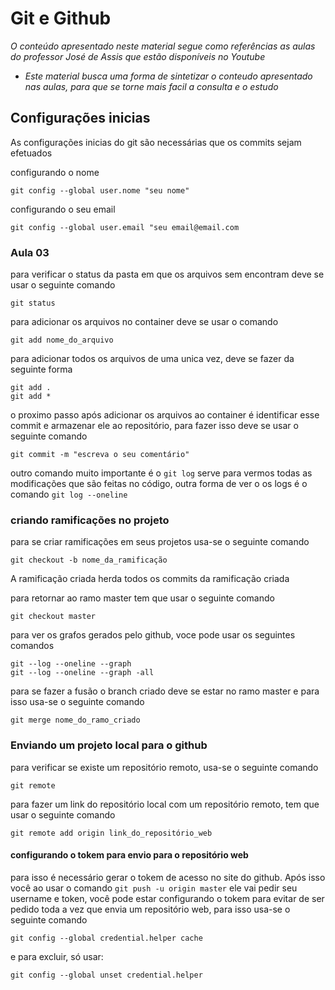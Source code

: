 # Git e Github

_O conteúdo apresentado neste material segue como referências as aulas do professor José de Assis que estão disponíveis no Youtube_

- _Este material busca uma forma de sintetizar o conteudo apresentado nas aulas, para que se torne mais facil a consulta e o estudo_

## Configurações inicias 
As configurações inicias do git são necessárias que os commits sejam efetuados

configurando o nome

```git config --global user.nome "seu nome"```

configurando o seu email

```git config --global user.email "seu email@email.com```

### Aula 03

para verificar o status da pasta em que os arquivos sem encontram deve se usar o seguinte comando 

    git status

para adicionar os arquivos no container deve se usar o comando 

    git add nome_do_arquivo

para adicionar todos os arquivos de uma unica vez, deve se fazer da seguinte forma

    git add .
    git add *

o proximo passo após adicionar os arquivos ao container é identificar esse commit e armazenar ele ao repositório, para fazer isso deve se usar o seguinte comando

    git commit -m "escreva o seu comentário"

outro comando muito importante é o ```git log``` serve para vermos todas as modificações que são feitas no código, outra forma de ver o os logs é o comando ```git log --oneline```

### criando ramificações no projeto

para se  criar ramificações em seus projetos usa-se o seguinte comando

    git checkout -b nome_da_ramificação

A ramificação criada herda todos os commits da ramificação criada

para retornar ao ramo master tem que usar o seguinte comando

    git checkout master

para ver os grafos gerados pelo github, voce pode usar os seguintes comandos

    git --log --oneline --graph
    git --log --oneline --graph -all

para se fazer a fusão o branch criado deve se estar no ramo master e para isso usa-se o seguinte comando

    git merge nome_do_ramo_criado

    


### Enviando um projeto local para o github

para verificar se existe um repositório remoto, usa-se o seguinte comando

    git remote

para fazer um link do repositório local com um repositório remoto, tem que usar o seguinte comando

    git remote add origin link_do_repositório_web

#### configurando o tokem para envio para o repositório web

 para isso é necessário gerar o tokem de acesso no site do github. Após isso você ao usar o comando ```git push -u origin master``` ele vai pedir seu username e token, você pode estar configurando o tokem para evitar de ser pedido toda a vez que envia um repositório web, para isso usa-se o seguinte comando

    git config --global credential.helper cache

e para excluir, só usar:

    git config --global unset credential.helper 
    


